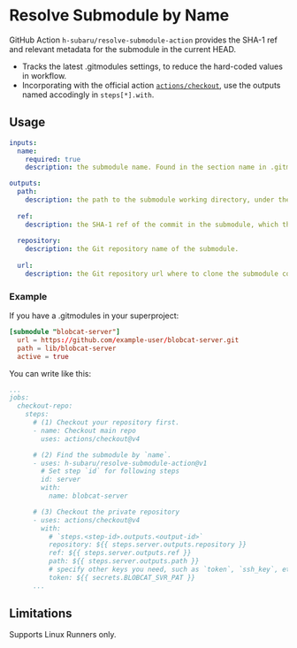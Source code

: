 [market:actions:checkout]: https://github.com/marketplace/actions/checkout

# Resolve Submodule by Name

GitHub Action `h-subaru/resolve-submodule-action` provides the SHA-1 ref and relevant metadata for the submodule in the current HEAD.
- Tracks the latest .gitmodules settings, to reduce the hard-coded values in workflow.
- Incorporating with the official action [`actions/checkout`][market:actions:checkout], use the outputs named accodingly in `steps[*].with`. 


Usage
---------

```yaml
inputs:
  name:
    required: true
    description: the submodule name. Found in the section name in .gitmodules.
```

```yaml
outputs:
  path:
    description: the path to the submodule working directory, under the superproject.
    
  ref:
    description: the SHA-1 ref of the commit in the submodule, which the superproject tracks.
    
  repository:
    description: the Git repository name of the submodule.
    
  url:
    description: the Git repository url where to clone the submodule contents from
```

### Example

If you have a .gitmodules in your superproject:

```toml
[submodule "blobcat-server"]
  url = https://github.com/example-user/blobcat-server.git
  path = lib/blobcat-server
  active = true
```

You can write like this:

```yaml:./.github/workflows/your-workflow.yaml
...
jobs:
  checkout-repo:
    steps:
      # (1) Checkout your repository first.
      - name: Checkout main repo
        uses: actions/checkout@v4

      # (2) Find the submodule by `name`.
      - uses: h-subaru/resolve-submodule-action@v1
        # Set step `id` for following steps
        id: server
        with:
          name: blobcat-server

      # (3) Checkout the private repository
      - uses: actions/checkout@v4
        with:
          # `steps.<step-id>.outputs.<output-id>`
          repository: ${{ steps.server.outputs.repository }}
          ref: ${{ steps.server.outputs.ref }}
          path: ${{ steps.server.outputs.path }}
          # specify other keys you need, such as `token`, `ssh_key`, etc......
          token: ${{ secrets.BLOBCAT_SVR_PAT }}
      ...
```

Limitations
----------

Supports Linux Runners only.

